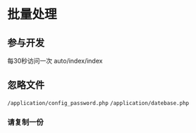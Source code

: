 批量处理
===============

## 参与开发

每30秒访问一次  auto/index/index

## 忽略文件

`/application/config_password.php`
`/application/datebase.php`

### 请复制一份


